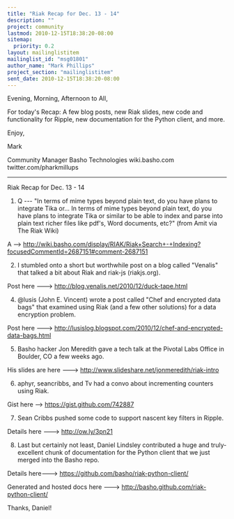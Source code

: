 ```yaml
---
title: "Riak Recap for Dec. 13 - 14"
description: ""
project: community
lastmod: 2010-12-15T18:38:20-08:00
sitemap:
  priority: 0.2
layout: mailinglistitem
mailinglist_id: "msg01801"
author_name: "Mark Phillips"
project_section: "mailinglistitem"
sent_date: 2010-12-15T18:38:20-08:00
---
```



Evening, Morning, Afternoon to All,

For today's Recap: A few blog posts, new Riak slides, new code and
functionality for Ripple, new documentation for the Python client, and
more.

Enjoy,

Mark

Community Manager
Basho Technologies
wiki.basho.com
twitter.com/pharkmillups

----

Riak Recap for Dec. 13 - 14

1) Q --- "In terms of mime types beyond plain text, do you have plans
to integrate Tika or... In terms of mime types beyond plain text, do
you have plans to integrate Tika or similar to be able to index and
parse into plain text richer files like pdf's, Word documents, etc?"
(from Amit via The Riak Wiki)

 A --&gt; 
http://wiki.basho.com/display/RIAK/Riak+Search+-+Indexing?focusedCommentId=2687151#comment-2687151

2) I stumbled onto a short but worthwhile post on a blog called
"Venalis" that talked a bit about Riak and riak-js (riakjs.org).

Post here ---&gt; http://blog.venalis.net/2010/12/duck-tape.html

4) @lusis (John E. Vincent) wrote a post called "Chef and encrypted
data bags" that examined using Riak (and a few other solutions) for a
data encryption problem.

Post here ---&gt; 
http://lusislog.blogspot.com/2010/12/chef-and-encrypted-data-bags.html

5) Basho hacker Jon Meredith gave a tech talk at the Pivotal Labs
Office in Boulder, CO a few weeks ago.

His slides are here ---&gt; http://www.slideshare.net/jonmeredith/riak-intro

6) aphyr, seancribbs, and Tv had a convo about incrementing counters
using Riak.

Gist here --&gt; https://gist.github.com/742887

7) Sean Cribbs pushed some code to support nascent key filters in Ripple.

Details here ---&gt; http://ow.ly/3pn21

8) Last but certainly not least, Daniel Lindsley contributed a huge
and truly-excellent chunk of documentation for the Python client that
we just merged into the Basho repo.

Details here---&gt; https://github.com/basho/riak-python-client/

Generated and hosted docs here ---&gt;
http://basho.github.com/riak-python-client/

Thanks, Daniel!


